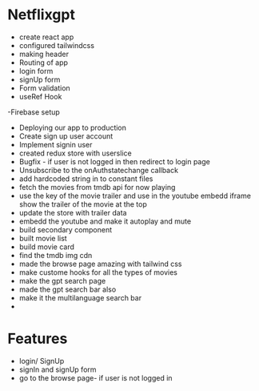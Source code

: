 
# Netflixgpt 
- create react app
- configured tailwindcss
- making header
- Routing of app 
- login form
- signUp form
- Form validation
- useRef Hook

-Firebase setup
 - Deploying our app to production
 - Create sign up user account
 - Implement signin user
 - created redux store with userslice
 - Bugfix - if user is not logged in then redirect to login page
 - Unsubscribe to the onAuthstatechange callback
 - add hardcoded string in to constant files
- fetch the  movies  from tmdb api for now playing
- use the key of the movie trailer and use in the youtube embedd iframe show the
  trailer of the movie at the top 
- update the store with trailer data 
- embedd the youtube and make it autoplay and mute
- build secondary component 
- built movie list 
- build movie card
- find the tmdb img cdn 
- made the browse page amazing with tailwind css
- make custome hooks for all the types of movies  
- make the gpt search page 
- made the gpt search bar also 
- make it the multilanguage search bar
- 

# Features

- login/ SignUp
 - signIn and signUp form
 - go to the browse  page- if user is not logged in 


